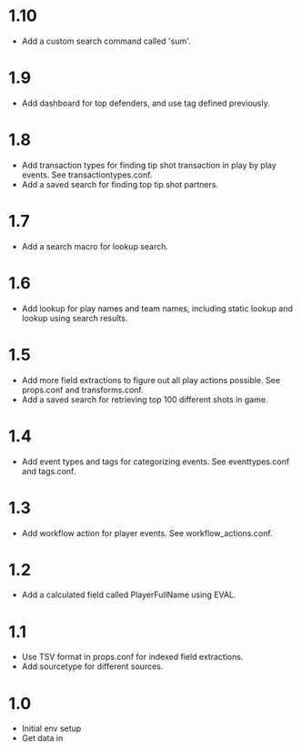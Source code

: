 # 1.10
* Add a custom search command called 'sum'.
# 1.9
* Add dashboard for top defenders, and use tag defined previously.
# 1.8
* Add transaction types for finding tip shot transaction in play by play events. See transactiontypes.conf.
* Add a saved search for finding top tip shot partners.
# 1.7
* Add a search macro for lookup search.
# 1.6
* Add lookup for play names and team names, including static lookup and lookup using search results.
# 1.5
* Add more field extractions to figure out all play actions possible. See props.conf and transforms.conf.
* Add a saved search for retrieving top 100 different shots in game.
# 1.4
* Add event types and tags for categorizing events. See eventtypes.conf and tags.conf.
# 1.3
* Add workflow action for player events. See workflow_actions.conf.
# 1.2
* Add a calculated field called PlayerFullName using EVAL.
# 1.1
* Use TSV format in props.conf for indexed field extractions.
* Add sourcetype for different sources.
# 1.0
* Initial env setup
* Get data in

